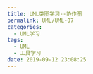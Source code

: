 ```yaml
---
title: UML类图学习--协作图
permalink: UML/UML-07
categories:
  - UML学习
tags:
  - UML
  - 工具学习
date: 2019-09-12 23:08:25
---
```

